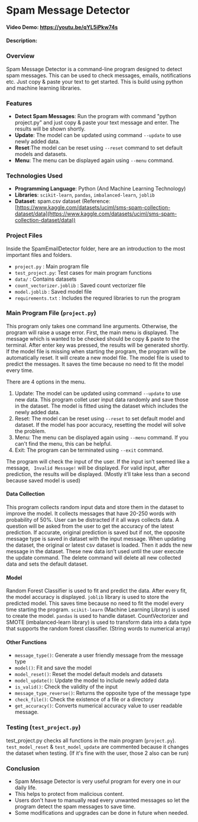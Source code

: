 # Spam Message Detector
#### Video Demo:  https://youtu.be/qYL5iPkw74s
#### Description:

### Overview

Spam Message Detector is a command-line program designed to detect spam messages. This can be used to check messages, emails, notifications etc. Just copy & paste your text to get started. This is build using python and machine learning libraries.

### Features

- **Detect Spam Messages**: Run the program with command "python project.py" and just copy & paste your text message and enter. The results will be shown shortly. 
- **Update**: The model can be updated using command `--update` to use newly added data.
- **Reset**:The model can be reset using `--reset` command to set default models and datasets.
- **Menu**: The menu can be displayed again using `--menu` command.


### Technologies Used

- **Programming Language**: Python (And Machine Learning Technology)
- **Libraries**: `scikit-learn`, `pandas`, `imbalanced-learn`, `joblib`
- **Dataset**: spam.csv dataset (Reference: [https://www.kaggle.com/datasets/uciml/sms-spam-collection-dataset/data](https://www.kaggle.com/datasets/uciml/sms-spam-collection-dataset/data))

### Project Files

Inside the SpamEmailDetector folder, here are an introduction to the most important files and folders.

* `project.py` : Main program file
* `test_project.py`: Test cases for main program functions
* `data/` : Contains datasets
* `count_vectorizer.joblib` : Saved count vectorizer file
* `model.joblib` : Saved model file
* `requirements.txt` : Includes the requred libraries to run the program


### Main Program File (`project.py`)

This program only takes one command line arguments. Otherwise, the program will raise a usage error. First, the main menu is displayed. The message which is wanted to be checked should be copy & paste to the terminal. After enter key was pressed, the results will be generated shortly. If the model file is missing when starting the program, the program will be automatically reset. It will create a new model file. The model file is used to predict the messages. It saves the time because no need to fit the model every time.


There are 4 options in the menu.

1. Update: The model can be updated using command `--update` to use new data. This program collet user input data randomly and save those in the dataset. The model is fitted using the dataset which includes the newly added data.
2. Reset: The model can be reset using `--reset` to set default model and dataset. If the model has poor accuracy, resetting the model will solve the problem.
3. Menu: The menu can be displayed again using `--menu` command. If you can't find the menu, this can be helpful.
4. Exit: The program can be terminated using `--exit` command.

The program will check the input of the user. If the input isn’t seemed like a message, ` Invalid Message!` will be displayed. For valid input, after prediction, the results will be displayed. (Mostly it’ll take less than a second because saved model is used) 

#### Data Collection

This program collects random input data and store them in the dataset to improve the model. It collects messages that have 20-250 words with probability of 50%. User can be distracted if it all ways collects data. A question will be asked from the user to get the accuracy of the latest prediction. If accurate, original prediction is saved but if not, the opposite message type is saved in dataset with the input message. When updating the dataset, the original or latest csv dataset is loaded. Then it adds the new message in the dataset. These new data isn’t used until the user execute the update command. The delete command will delete all new collected data and sets the default dataset.

#### Model

Random Forest Classifier is used to fit and predict the data. After every fit, the model accuracy is displayed. `joblib` library is used to store the predicted model. This saves time because no need to fit the model every time starting the program. `scikit-learn` (Machine Learning Library) is used to create the model. `pandas` is used to handle dataset. CountVectorizer and SMOTE (imbalanced-learn library) is used to transform data into a data type that supports the random forest classifier. (String words to numerical array)

#### Other Functions

* `message_type()`: Generate a user friendly message from the message type
* `model()`: Fit and save the model
* `model_reset()`: Reset the model default models and datasets
* `model_update()`: Update the model to include newly added data
* `is_valid()`: Check the validity of the input
* `message_type_reverse()`: Returns the opposite type of the message type
* `check_file()`: Check the existence of a file or a directory
* `get_accuracy()`: Converts numerical accuracy value to user readable message.

### Testing (`test_project.py`)

test_project.py checks all functions in the main program (`project.py`). `test_model_reset` & `test_model_update` are commented because it changes the dataset when testing. (If it's fine with the user, those 2 also can be run)

### Conclusion

* Spam Message Detector is very useful program for every one in our daily life. 
* This helps to protect from malicious content.
* Users don't have to manually read every unwanted messages so let the program detect the spam messages to save time.
* Some modifications and upgrades can be done in future when needed.
